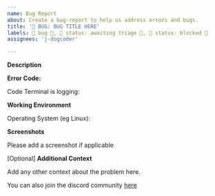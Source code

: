 ```yaml
---
name: Bug Report
about: Create a bug-report to help us address errors and bugs.
title: '🐛 BUG: BUG TITLE HERE'
labels: 🐛 bug 🐛, 🚦 status: awaiting triage 🚦, 🚧 status: blocked 🚧
assignees: 'j-dogcoder'

---
```


**Description**

<!--A clear and concise description of what the bug is.-->

**Error Code:**

Code Terminal is logging:

**Working Environment**

Operating System (eg Linux):

**Screenshots**

Please add a screenshot if applicable

[Optional] **Additional Context**

Add any other context about the problem here.

You can also join the discord community [here](https://discord.com/invite/HSupF99kpq)
